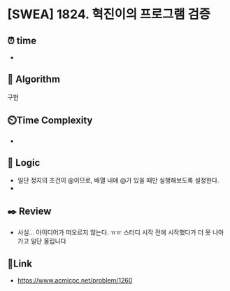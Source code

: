 # [SWEA] 1824. 혁진이의 프로그램 검증 
 
## ⏰  **time**
-

## :pushpin: **Algorithm**
구현

## ⏲️**Time Complexity**
-

## :round_pushpin: **Logic**
- 일단 정지의 조건이 @이므로, 배열 내에 @가 있을 때만 실행해보도록 설정한다.
-


## :black_nib: **Review**
- 사실... 아이디어가 떠오르지 않는다. ㅠㅠ 스터디 시작 전에 시작했다가 더 못 나아가고 일단 올립니다 

## 📡**Link**
- [https://www.acmicpc.net/problem/1260 ](https://swexpertacademy.com/main/code/problem/problemDetail.do?problemLevel=4&contestProbId=AV4yLUiKDUoDFAUx&categoryId=AV4yLUiKDUoDFAUx&categoryType=CODE&problemTitle=&orderBy=INQUERY_COUNT&selectCodeLang=JAVA&select-1=4&pageSize=10&pageIndex=2&&&&&&&&&&)

